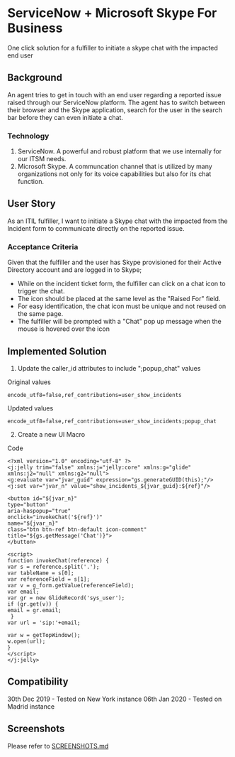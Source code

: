 # ServiceNow + Microsoft Skype For Business

One click solution for a fulfiller to initiate a skype chat with the impacted end user

## Background

An agent tries to get in touch with an end user regarding a reported issue raised through our ServiceNow platform. The agent has to switch between their browser and the Skype application, search for the user in the search bar before they can even initiate a chat.

### Technology

1. ServiceNow. A powerful and robust platform that we use internally for our ITSM needs.
2. Microsoft Skype. A communcation channel that is utilized by many organizations not only for its voice capabilities but also for its chat function.

## User Story

As an ITIL fulfiller, I want to initiate a Skype chat with the impacted from the Incident form to communicate directly on the reported issue.

### Acceptance Criteria

Given that the fulfiller and the user has Skype provisioned for their Active Directory account and are logged in to Skype;

* While on the incident ticket form, the fulfiller can click on a chat icon to trigger the chat.
* The icon should be placed at the same level as the "Raised For" field.
* For easy identification, the chat icon must be unique and not reused on the same page.
* The fulfiller will be prompted with a "Chat" pop up message when the mouse is hovered over the icon

## Implemented Solution

1. Update the caller_id attributes to include ";popup_chat" values

Original values
```
encode_utf8=false,ref_contributions=user_show_incidents
```

Updated values
```
encode_utf8=false,ref_contributions=user_show_incidents;popup_chat
```

2. Create a new UI Macro

Code
```
<?xml version="1.0" encoding="utf-8" ?>
<j:jelly trim="false" xmlns:j="jelly:core" xmlns:g="glide" xmlns:j2="null" xmlns:g2="null">
<g:evaluate var="jvar_guid" expression="gs.generateGUID(this);"/>
<j:set var="jvar_n" value="show_incidents_${jvar_guid}:${ref}"/>	
	
<button id="${jvar_n}"
type="button"
aria-haspopup="true"
onclick="invokeChat('${ref}')"
name="${jvar_n}"
class="btn btn-ref btn-default icon-comment"
title="${gs.getMessage('Chat')}">
</button>
	
<script>
function invokeChat(reference) {
var s = reference.split('.');
var tableName = s[0];
var referenceField = s[1];
var v = g_form.getValue(referenceField);
var email;
var gr = new GlideRecord('sys_user');
if (gr.get(v)) {
email = gr.email;
 }
var url = 'sip:'+email; 
  
var w = getTopWindow(); 
w.open(url);
}
</script>
</j:jelly>
```

## Compatibility

30th Dec 2019 - Tested on New York instance
06th Jan 2020 - Tested on Madrid instance

## Screenshots

Please refer to [SCREENSHOTS.md](https://github.com/naudiri/servicenow_skype/blob/master/SCREENSHOTS.md)

